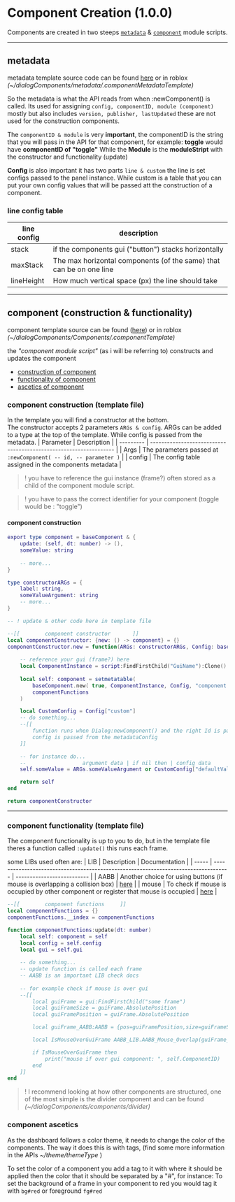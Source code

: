 # Component Creation (1.0.0)

Components are created in two steeps [`metadata`](#metadata) & [`component`](#component-construction--functionality) module scripts.

***

## metadata

metadata template source code can be found [here](/src/componentMetadataTemp-1.lua) 
or in roblox *(~/dialogComponents/metadata/.componentMetadataTemplate)*


So the metadata is what the API reads from when :newComponent() is called.
Its used for assigning `config, componentID, module (component)` mostly but also
includes `version, publisher, lastUpdated` these are not used for the construction
components.


The `componentID & module` is very **important**, the componentID is the string
that you will pass in the API for that component, for example: **toggle** would have **componentID of "toggle"**
While the **Module** is the **moduleStript** with the constructor and functionality (update)

**Config** is also important it has two parts `line & custom` the line is set configs passed to the panel instance. While 
custom is a table that you can put your own config values that will be passed att the construction of 
a component.

### line config table
| line config | description                                                         |
| ----------- | ------------------------------------------------------------------- |
| stack       | if the components gui ("button") stacks horizontally                |
| maxStack    | The max horizontal components (of the same) that can be on one line |
| lineHeight  | How much vertical space (px) the line should take                   |

***

## component (construction & functionality)

component template source can be found ([here](/src/componentTemp.lua))
or in roblox *(~/dialogComponents/Components/.componentTemplate)*

the *"component module script"* (as i will be referring to) constructs and updates the component 

- [construction of component](#component-construction-template-file)
- [functionality of component](#component-construction--functionality)
- [ascetics of component](#component-ascetics)


### component construction (template file)

In the template you will find a constructor at the bottom.  
The constructor accepts 2 parameters `ARGs & config`. ARGs can be added to
a type at the top of the template. While config is passed from the metadata.
| Parameter | Description                                                       |
| --------- | ----------------------------------------------------------------- |
| Args      | The parameters passed at ``:newComponent( -- id, -- parameter )`` |
| config    | The config table assigned in the components metadata              |


>! you have to reference
the gui instance (frame?) often stored as a child of the component module script.

>! you have to pass the correct identifier for your component (toggle would be : "toggle")

#### component construction 
```lua
export type component = baseComponent & {
	update: (self, dt: number) -> (),
    someValue: string
	
	-- more...
}

type constructorARGs = {
	label: string,
    someValueArgument: string
	-- more...
}

-- ! update & other code here in template file

--[[		component constructor		]]
local componentConstructor: {new: () -> component} = {}
componentConstructor.new = function(ARGs: constructorARGs, Config: baseConfig)
    
    -- reference your gui (frame?) here
	local ComponentInstance = script:FindFirstChild("GuiName"):Clone()
	
	local self: component = setmetatable( 
		baseComponent.new( true, ComponentInstance, Config, "component ID" ), 
		componentFunctions
	)

	local CustomConfig = Config["custom"]
	-- do something...
	--[[
		function runs when Dialog:newComponent() and the right Id is passed
		config is passed from the metadataConfig
	]]

    -- for instance do...
    --                  argument data | if nil then | config data
    self.someValue = ARGs.someValueArgument or CustomConfig["defaultValue"]

	return self
end

return componentConstructor
```

***

### component functionality (template file)

The component functionality is up to you to do, but in the template file theres a function
called ``:update()`` this runs each frame.

some LIBs used often are:
| LIB   | Description                                                                         | Documentation              |
| ----- | ----------------------------------------------------------------------------------- | -------------------------- |
| AABB  | Another choice for using buttons (if mouse is overlapping a collision box)          | [here](/docs/AABB.md)      |
| mouse | To check if mouse is occupied by other component or register that mouse is occupied | [here](/docs/mouse-lib.md) |



```lua
--[[		component functions		]]
local componentFunctions = {}
componentFunctions.__index = componentFunctions

function componentFunctions:update(dt: number)
	local self: component = self
	local config = self.config
	local gui = self.gui
	
	-- do something...
	-- update function is called each frame
	-- AABB is an important LIB check docs
	
	-- for example check if mouse is over gui
	--[[
		local guiFrame = gui:FindFirstChild("some frame")
		local guiFrameSize = guiFrame.AbsolutePosition
		local guiFramePosition = guiFrame.AbsolutePosition

		local guiFrame_AABB:AABB = {pos=guiFramePosition,size=guiFrameSize}::AABB

		local IsMouseOverGuiFrame AABB_LIB.AABB_Mouse_Overlap(guiFrame_AABB)

		if IsMouseOverGuiFrame then
			print("mouse if over gui component: ", self.ComponentID)
		end
	]]
end
```

>! I recommend looking at how other components are structured, one of the most simple
is the divider component and can be found *(~/dialogComponents/components/divider)*

### component ascetics

As the dashboard follows a color theme, it needs to change the color of the components.
The way it does this is with tags, (find some more information in the APIs *~/theme/themeType* )

To set the color of a component you add a tag to it with where it should be applied
then the color that it should be separated by a "#", for instance:
 To set the background of a frame in your component to red you would tag it with
 `bg#red` or foreground `fg#red`